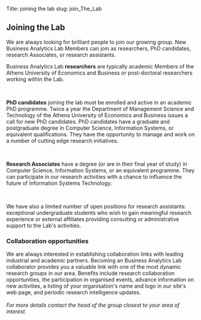 Title: joining the lab
slug: join_The_Lab

<div class="panel panel-default">
  <div class="panel-heading">
    <h2>Joining the Lab</h2>
  </div>
  <div class="panel-body">
    <p>We are always looking for brilliant people to join our growing group.
    New Business Analytics Lab Members can join as researchers, PhD candidates, research Associates, or research assistants.</p>
    <p>Business Analytics Lab <b>researchers</b> are typically academic Members of the Athens University of Economics and Business or post-doctoral researchers
    working within the Lab.</p>
    </br>
   <p><b>PhD candidates</b> joining the lab must be enrolled and active in an academic PhD programme. Twice a year the Department of Management
    Science and Technology of the Athens University of Economics and Business issues a call for new PhD candidates.
    PhD candidates have a graduate and postgraduate degree in Computer Science, Information Systems, or equivalent qualifications.
    They have the opportunity to manage and work on a number of cutting edge research initiatives.</p>
    </br>
    <p><b>Research Associates</b> have a degree (or are in their final year of study) in Computer Science, Information Systems, or an equivalent
    programme. They can participate in our research activities with a chance to influence the future of Information Systems Technology.</p>
    </br>
    <p>We have also a limited number of open positions for research assistants: exceptional undergraduate students who wish to gain
    meaningful research experience or external affiliates providing consulting or administrative support to the Lab's activities.</p>
  </div>
</div>

<div class="panel panel-default">
  <div class="panel-heading" id="px2">
    <h3> Collaboration opportunities</h3>
  </div>
  <div class="panel-body">
     <p>We are always interested in establishing collaboration links with leading industrial and academic partners.
     Becoming an Business Analytics Lab collaborator provides you a valuable link with one of the most dynamic research groups in our area.
     Benefits include research collaboration opportunities, the participation in organised events, advance information on new activities,
     a listing of your organisation's name and logo in our site's web page, and periodic research intelligence updates.<br>
    </br>
    <i>For more details contact the head of the group closest to your area of interest.</i>	 
  </div>
</div>

</br>
